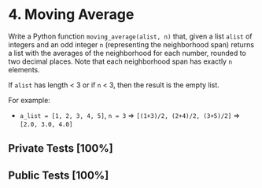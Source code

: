 # 4. Moving Average

Write a Python function `moving_average(alist, n)` that, given a list `alist` of integers and an odd integer `n` (representing the neighborhood span) returns a list with the averages of the neighborhood for each number, rounded to two decimal places. Note that each neighborhood span has exactly `n` elements.


If `alist` has length < 3 or if `n` < 3, then the result is the empty list.


For example:


* `a_list = [1, 2, 3, 4, 5]`, `n = 3` ⇒ `[(1+3)/2, (2+4)/2, (3+5)/2]` ⇒ `[2.0, 3.0, 4.0]`



## Private Tests [100%]

## Public Tests [100%]

